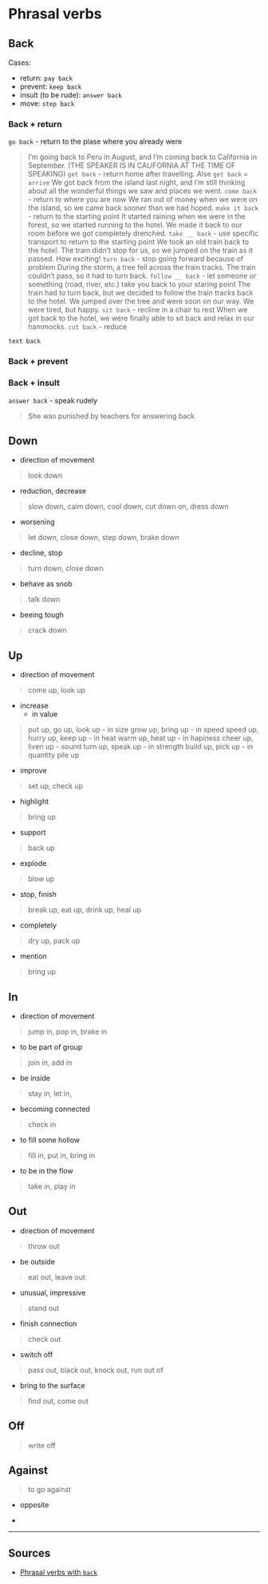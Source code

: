 # Phrasal verbs

## Back
Cases:
- return: `pay back`
- prevent: `keep back`
- insult (to be rude): `answer back`
- move: `step back`

### Back + return
`go back` - return to the plase where you already were
> I’m going back to Peru in August, and I’m coming back to California in September. (THE SPEAKER IS IN CALIFORNIA AT THE TIME OF SPEAKING)
`get back` - return home after travelling. Alse `get back` = `arrive`
> We got back from the island last night, and I’m still thinking about all the wonderful things we saw and places we went.
`come back` - return to where you are now
> We ran out of money when we were on the island, so we came back sooner than we had hoped.
`make it back` - return to the starting point
> It started raining when we were in the forest, so we started running to the hotel. We made it back to our room before we got completely drenched.
`take __ back` - use specific transport to return to the starting point
> We took an old train back to the hotel. The train didn’t stop for us, so we jumped on the train as it passed. How exciting!
`turn back` - stop going forward because of problem
> During the storm, a tree fell across the train tracks. The train couldn’t pass, so it had to turn back.
`follow __ back` - let someone or something (road, river, etc.) take you back to your staring point
> The train had to turn back, but we decided to follow the train tracks back to the hotel. We jumped over the tree and were soon on our way. We were tired, but happy.
`sit back` - recline in a chair to rest
> When we got back to the hotel, we were finally able to sit back and relax in our hammocks.
`cut back` - reduce
> 
`text back`

### Back + prevent


### Back + insult
`answer back` - speak rudely
> She was punished by teachers for answering back


## Down
- direction of movement
> look down
- reduction, decrease
> slow down, calm down, cool down, cut down on, dress down
- worsening
> let down, close down, step down, brake down
- decline, stop
> turn down, close down
- behave as snob
> talk down
- beeing tough
> crack down

## Up
- direction of movement
> come up, look up
- increase
    - in value
> put up, go up, look up
    - in size
> grow up, bring up
    - in speed
> speed up, hurry up, keep up
    - in heat
> warm up, heat up
    - in hapiness
> cheer up, liven up
    - sound
> turn up, speak up
    - in strength
> build up, pick up
    - in quantity
> pile up
- improve
> set up, check up
- highlight
> bring up
- support
> back up
- explode
> blow up
- stop, finish
> break up, eat up, drink up, heal up
- completely
> dry up, pack up
- mention
> bring up


## In
- direction of movement
> jump in, pop in, brake in
- to be part of group
> join in, add in
- be inside
> stay in, let in, 
- becoming connected
> check in
- to fill some hollow
> fill in, put in, bring in
- to be in the flow
> take in, play in

## Out
- direction of movement
> throw out
- be outside
> eat out, leave out
- unusual, impressive
> stand out
- finish connection
> check out
- switch off
> pass out, black out, knock out, run out of
- bring to the surface
> find out, come out


## Off
> write off


## Against
> to go against
- opposite
>
- 

---
## Sources
- [Phrasal verbs with `back`](https://talkintownenglish.com/2020/07/29/8-phrases-with-back-and-how-to-use-them/)
